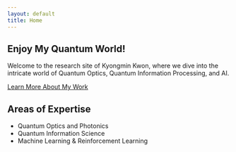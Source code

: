```yaml
---
layout: default
title: Home
---
```


<section class="hero-section">
    <div id="particles-js"></div>
    <div class="hero-content" data-aos="zoom-in"> 
        <h1>Enjoy My Quantum World!</h1>
        <p>Welcome to the research site of Kyongmin Kwon, where we dive into the intricate world of Quantum Optics, Quantum Information Processing, and AI.</p>
        <a href="/research/" class="button" data-aos="zoom-in">Learn More About My Work</a> 
    </div>
</section>

<div class="container">
    <div data-aos="fade-right"> 
        <h2>Areas of Expertise</h2>
        <ul> 
            <li>Quantum Optics and Photonics</li>
            <li>Quantum Information Science</li>
            <li>Machine Learning & Reinforcement Learning</li>
        </ul>
    </div>
</div>